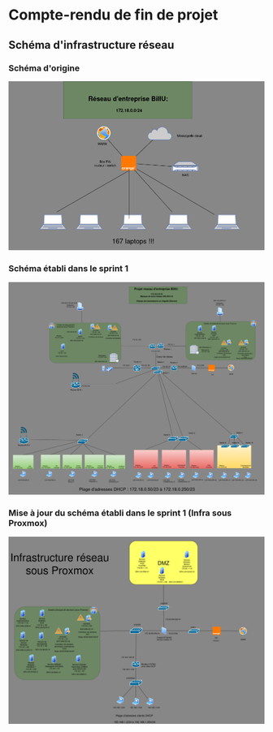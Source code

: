 # Compte-rendu de fin de projet

## Schéma d'infrastructure réseau 

### Schéma d'origine

![Schema reseau original](https://github.com/WildCodeSchool/TSSR-ANGOU-P3-G1/blob/main/SCREENS-PAR-SPRINT/SCREENS-SPRINT12/schema1.png)



### Schéma établi dans le sprint 1

![Schema reseau sprint1 ](https://github.com/WildCodeSchool/TSSR-ANGOU-P3-G1/blob/main/SCREENS-PAR-SPRINT/SCREENS-SPRINT12/schema2.png)

### Mise à jour du schéma établi dans le sprint 1 (Infra sous Proxmox)

![Schema reseau Proxmox ](https://github.com/WildCodeSchool/TSSR-ANGOU-P3-G1/blob/main/SCREENS-PAR-SPRINT/SCREENS-SPRINT12/schema3.png)
